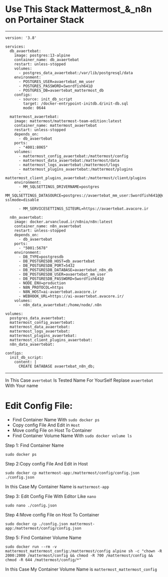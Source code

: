 # Use This Stack Mattermost_&_n8n on Portainer Stack
-------------------------------
```
version: '3.8'

services:
  db_avaertebat:
    image: postgres:13-alpine
    container_name: db_avaertebat
    restart: unless-stopped
    volumes:
      - postgres_data_avaertebat:/var/lib/postgresql/data
    environment:
      - POSTGRES_USER=avaertebat_mm_user
      - POSTGRES_PASSWORD=Swordfish641@
      - POSTGRES_DB=avaertebat_mattermost_db
    configs:
      - source: init_db_script
        target: /docker-entrypoint-initdb.d/init-db.sql
        mode: 0644

  mattermost_avaertebat:
    image: mattermost/mattermost-team-edition:latest
    container_name: mattermost_avaertebat
    restart: unless-stopped
    depends_on:
      - db_avaertebat
    ports:
      - "4001:8065"
    volumes:
      - mattermost_config_avaertebat:/mattermost/config
      - mattermost_data_avaertebat:/mattermost/data
      - mattermost_logs_avaertebat:/mattermost/logs
      - mattermost_plugins_avaertebat:/mattermost/plugins
      - mattermost_client_plugins_avaertebat:/mattermost/client/plugins
    environment:
      - MM_SQLSETTINGS_DRIVERNAME=postgres
      - MM_SQLSETTINGS_DATASOURCE=postgres://avaertebat_mm_user:Swordfish641@@db_avaertebat:5432/avaertebat_mattermost_db?sslmode=disable

      - MM_SERVICESETTINGS_SITEURL=https://avaertebat.avacore.ir

  n8n_avaertebat:
    image: docker.arvancloud.ir/n8nio/n8n:latest
    container_name: n8n_avaertebat
    restart: unless-stopped
    depends_on:
      - db_avaertebat
    ports:
      - "5001:5678"
    environment:
      - DB_TYPE=postgresdb
      - DB_POSTGRESDB_HOST=db_avaertebat
      - DB_POSTGRESDB_PORT=5432
      - DB_POSTGRESDB_DATABASE=avaertebat_n8n_db
      - DB_POSTGRESDB_USER=avaertebat_mm_user
      - DB_POSTGRESDB_PASSWORD=Swordfish641@
      - NODE_ENV=production
      - N8N_PROTOCOL=https
      - N8N_HOST=ai-avaertebat.avacore.ir
      - WEBHOOK_URL=https://ai-avaertebat.avacore.ir/
    volumes:
      - n8n_data_avaertebat:/home/node/.n8n

volumes:
  postgres_data_avaertebat:
  mattermost_config_avaertebat:
  mattermost_data_avaertebat:
  mattermost_logs_avaertebat:
  mattermost_plugins_avaertebat:
  mattermost_client_plugins_avaertebat:
  n8n_data_avaertebat:

configs:
  init_db_script:
    content: |
      CREATE DATABASE avaertebat_n8n_db;
```
-------------------------------
In This Case `avertebat` Is Tested Name
For YourSelf Replase `avaertebat` With Your name
# Edit Config File:
 - Find Container Name With ` sudo docker ps `
 - Copy config File And Edit in ```Host```
 - Move config File on Host To Container
 - Find Container Volume Name With  `sudo docker volume ls`
   
Step 1:
Find Container Name

```
sudo docker ps
```
Step 2:Copy config File And Edit in Host
```
sudo docker cp mattermost-app:/mattermost/config/config.json ./config.json
```
In this Case My Container Name is `mattermost-app`

Step 3: Edit Config File With Editor Like `nano`
```
sudo nano ./config.json
```
Step 4:Move config File on Host To Container
```
sudo docker cp ./config.json mattermost-app:/mattermost/config/config.json
```
Step 5:
Find Container Volume Name
```
sudo docker run --rm -v mattermost_mattermost_config:/mattermost/config alpine sh -c "chown -R 2000:2000 /mattermost/config && chmod -R 700 /mattermost/config && chmod -R 644 /mattermost/config/*"
```
In this Case My Container Volume Name is `mattermost_mattermost_config`
